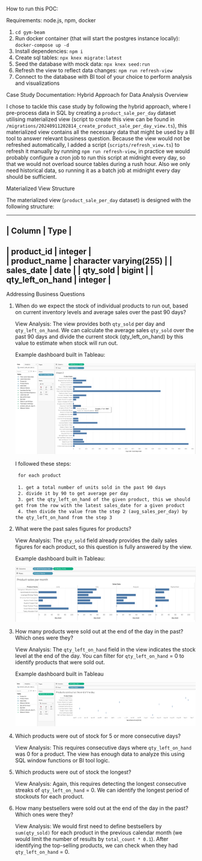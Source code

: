 How to run this POC:

Requirements: node.js, npm, docker

1. `cd gym-beam`
2. Run docker container (that will start the postgres instance locally): `docker-compose up -d`
3. Install dependencies: `npm i`
4. Create sql tables: `npx knex migrate:latest`
5. Seed the database with mock data: `npx knex seed:run`
6. Refresh the view to reflect data changes: `npm run refresh-view`
7. Connect to the database with BI tool of your choice to perform analysis and visualizations

Case Study Documentation: Hybrid Approach for Data Analysis
Overview

I chose to tackle this case study by following the hybrid approach, where I pre-process data in SQL by creating a `product_sale_per_day` dataset utilising materialized view (script to create this view can be found in `/migrations/20240911202814_create_product_sale_per_day_view.ts`), this materialized view contains all the necessary data that might be used by a BI tool to answer relevant business question. Because the view would not be refreshed automatically, I added a script (`scripts/refresh_view.ts`) to refresh it manually by running `npm run refresh-view`, in practice we would probably configure a cron job to run this script at midnight every day, so that we would not overload source tables during a rush hour. Also we only need historical data, so running it as a batch job at midnight every day should be sufficient.

Materialized View Structure

The materialized view (`product_sale_per_day` dataset) is designed with the following structure:

-----------------------------------------------
| Column	       | Type                     |  
----------------------------------------------
| product_id	   | integer                  |  
| product_name	   | character varying(255)   |
| sales_date	   | date                     |
| qty_sold	       | bigint                   |
| qty_left_on_hand | integer                  |
-----------------------------------------------

Addressing Business Questions

1. When do we expect the stock of individual products to run out, based on current inventory levels and average sales over the past 90 days?

    View Analysis: The view provides both `qty_sold` per day and `qty_left_on_hand`. We can calculate the average sales `qty_sold` over the past 90 days and divide the current stock (qty_left_on_hand) by this value to estimate when stock will run out.

    Example dashboard built in Tableau:

    ![alt text](<dashboard_stockout_forecast.png>)

    I followed these steps:

        for each product
        
        1. get a total number of units sold in the past 90 days
        2. divide it by 90 to get average per day 
        3. get the qty_left_on_hand of the given product, this we should get from the row with the latest sales_date for a given product
        4. then divide the value from the step 2 (avg_sales_per_day) by the qty_left_on_hand from the step 3

2. What were the past sales figures for products?

    View Analysis: The `qty_sold` field already provides the daily sales figures for each product, so this question is fully answered by the view.

    Example dashboard built in Tableau: 

    ![alt text](<dashboard_past_sales_figures.png>)


3. How many products were sold out at the end of the day in the past? Which ones were they?

    View Analysis: The `qty_left_on_hand` field in the view indicates the stock level at the end of the day. You can filter for `qty_left_on_hand` = 0 to identify products that were sold out.

    Example dashboard built in Tableau

    ![alt text](<dashboard_eod_stockouts.png>)

4. Which products were out of stock for 5 or more consecutive days?

    View Analysis: This requires consecutive days where `qty_left_on_hand` was 0 for a product. The view has enough data to analyze this using SQL window functions or BI tool logic.


5. Which products were out of stock the longest?

    View Analysis: Again, this requires detecting the longest consecutive streaks of `qty_left_on_hand` = 0. We can identify the longest period of stockouts for each product.


6. How many bestsellers were sold out at the end of the day in the past? Which ones were they?

    View Analysis: We would first need to define bestsellers by `sum(qty_sold)` for each product in the previous calendar month (we would limit the number of results by `total_count * 0.1`). After identifying the top-selling products, we can check when they had `qty_left_on_hand` = 0.

    
